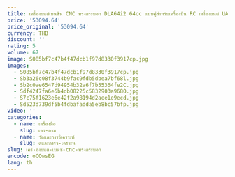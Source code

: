 ```yaml
---
title: เครื่องยนต์เบนซิน CNC ทรงกระบอก DLA64i2 64cc แบบคู่สำหรับเครื่องบิน RC เครื่องยนต์ UAV
price: '53094.64'
price_original: '53094.64'
currency: THB
discount: ''
rating: 5
volume: 67
image: S085bf7c47b4f47dcb1f97d8330f3917cp.jpg
images:
  - S085bf7c47b4f47dcb1f97d8330f3917cp.jpg
  - Sb3a26c08f3744b9fac9fdb5dbea7bf68l.jpg
  - Sb2c0ae6547d94954b32a6f7b55364fe2C.jpg
  - Sdf4247fa6e5b4db08225c5832903a968O.jpg
  - S7c75f1623e6e42f2a98194d2aee1e9ecd.jpg
  - Sd523d739df5b4fdbafadda5eb8bc57bfp.jpg
video: ''
categories:
  - name: เครื่องมือ
    slug: เคร-องม
  - name: วัดและการวิเคราะห์
    slug: ดและการว-เคราะห
slug: เคร-องยนต-เบนซ-cnc-ทรงกระบอก
encode: oCOwsEG
lang: th
---
```

  
